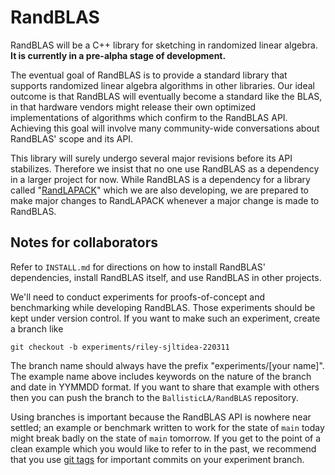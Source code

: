 # RandBLAS

RandBLAS will be a C++ library for sketching in randomized linear algebra.
**It is currently in a pre-alpha stage of development.**

The eventual goal of RandBLAS is to provide a standard library that supports randomized linear algebra algorithms in other libraries.
Our ideal outcome is that RandBLAS will eventually become a standard like the BLAS, in that hardware vendors might release their own optimized implementations of algorithms which confirm to the RandBLAS API.
Achieving this goal will involve many community-wide conversations about RandBLAS' scope and its API.

This library will surely undergo several major revisions before its API stabilizes. 
Therefore we insist that no one use RandBLAS as a dependency in a larger project for now. 
While RandBLAS is a dependency for a library called "[RandLAPACK](https://github.com/BallisticLA/proto_randlapack)" which we are also developing, we are prepared to make major changes to RandLAPACK whenever a major change is made to RandBLAS.


## Notes for collaborators

Refer to ``INSTALL.md`` for directions on how to install RandBLAS' dependencies, install
RandBLAS itself, and use RandBLAS in other projects.

We'll need to conduct experiments for proofs-of-concept and benchmarking while developing RandBLAS.
Those experiments should be kept under version control.
If you want to make such an experiment, create a branch like
```
git checkout -b experiments/riley-sjltidea-220311
```
The branch name should always have the prefix "experiments/[your name]".
The example name above includes keywords on the nature of the branch and date in YYMMDD format.
If you want to share that example with others then you can push the branch to the ``BallisticLA/RandBLAS``
repository.

Using branches is important because the RandBLAS API is nowhere near settled;
an example or benchmark written to work for the state of ``main`` today might break
badly on the state of ``main`` tomorrow.
If you get to the point of a clean example which you would like to refer to in the past,
we recommend that you use [git tags](https://en.wikibooks.org/wiki/Git/Advanced#Tags) for important
commits on your experiment branch.

